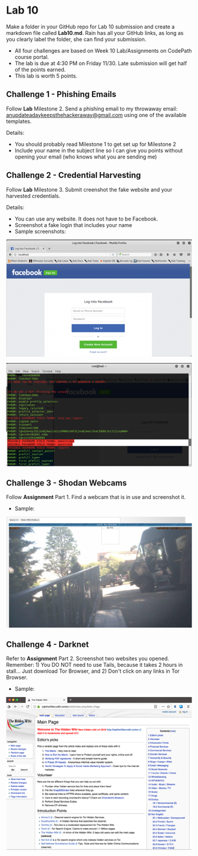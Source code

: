 # Lab 10

Make a folder in your GitHub repo for Lab 10 submission and create a markdown file called **Lab10.md**. Rain has all your GitHub links, as long as you clearly label the folder, she can find your submission. 

* All four challenges are based on Week 10 Lab/Assignments on CodePath course portal. 
* The lab is due at 4:30 PM on Friday 11/30. Late submission will get half of the points earned.
* This lab is worth 5 points.

## Challenge 1 - Phishing Emails

Follow **Lab** Milestone 2. Send a phishing email to my throwaway email: anupdateadaykeepsthehackeraway@gmail.com using one of the available templates.

Details:

* You should probably read Milestone 1 to get set up for Milestone 2
* Include your name in the subject line so I can give you points without opening your email (who knows what you are sending me)

## Challenge 2 - Credential Harvesting

Follow **Lab** Milestone 3. Submit creenshot the fake website and your harvested credentials.

Details:

* You can use any website. It does not have to be Facebook.
* Screenshot a fake login that includes your name
* Sample screenshots:

![Fake Website](https://github.com/rainwyr/ist590/blob/master/fakebook.png)

![Harvest](https://github.com/rainwyr/ist590/blob/master/credential_harvest.png)


## Challenge 3 - Shodan Webcams

Follow **Assignment** Part 1. Find a webcam that is in use and screenshot it.

* Sample:

![Webcam](https://github.com/rainwyr/ist590/blob/master/webcam.png)

## Challenge 4 - Darknet

Refer to **Assignment** Part 2. Screenshot two websites you opened. Remember: 1) You DO NOT need to use Tails, because it takes 2 hours in stall... Just download Tor Browser, and 2) Don't click on any links in Tor Browser.

* Sample: 

![HiddenWiki](https://github.com/rainwyr/ist590/blob/master/hidden_wiki.png)

